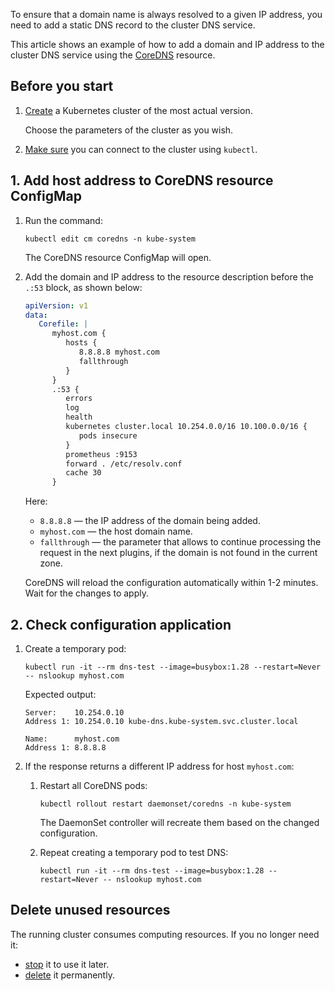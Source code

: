 To ensure that a domain name is always resolved to a given IP address, you need to add a static DNS record to the cluster DNS service.

This article shows an example of how to add a domain and IP address to the cluster DNS service using the [CoreDNS](https://coredns.io/manual/toc/) resource.

## Before you start

1. [Create](../../../instructions/create-cluster) a Kubernetes cluster of the most actual version.

   Choose the parameters of the cluster as you wish.

1. [Make sure](../../../connect/kubectl) you can connect to the cluster using `kubectl`.

## 1. Add host address to CoreDNS resource ConfigMap

1. Run the command:

   ```console
   kubectl edit cm coredns -n kube-system
   ```

   The CoreDNS resource ConfigMap will open.
1. Add the domain and IP address to the resource description before the `.:53` block, as shown below:
  
   ```yaml
   apiVersion: v1
   data:
      Corefile: |
         myhost.com {
            hosts {
               8.8.8.8 myhost.com
               fallthrough
            }
         }
         .:53 {
            errors
            log
            health
            kubernetes cluster.local 10.254.0.0/16 10.100.0.0/16 {
               pods insecure
            }
            prometheus :9153
            forward . /etc/resolv.conf
            cache 30
         }
   ```

   Here:

   - `8.8.8.8` — the IP address of the domain being added.
   - `myhost.com` — the host domain name.
   - `fallthrough` — the parameter that allows to continue processing the request in the next plugins, if the domain is not found in the current zone.

   CoreDNS will reload the configuration automatically within 1-2 minutes. Wait for the changes to apply.

## 2. Check configuration application

1. Create a temporary pod:

   ```console
   kubectl run -it --rm dns-test --image=busybox:1.28 --restart=Never -- nslookup myhost.com
   ```

   Expected output:

   ```console
   Server:    10.254.0.10
   Address 1: 10.254.0.10 kube-dns.kube-system.svc.cluster.local

   Name:      myhost.com
   Address 1: 8.8.8.8
   ```
   
1. If the response returns a different IP address for host `myhost.com`:

   1. Restart all CoreDNS pods:

      ```console
      kubectl rollout restart daemonset/coredns -n kube-system
      ```

      The DaemonSet controller will recreate them based on the changed configuration.

   1. Repeat creating a temporary pod to test DNS:
   
      ```console
      kubectl run -it --rm dns-test --image=busybox:1.28 --restart=Never -- nslookup myhost.com
      ```

## Delete unused resources

The running cluster consumes computing resources. If you no longer need it:

- [stop](../../../instructions/manage-cluster#start_or_stop_cluster) it to use it later.
- [delete](../../../instructions/manage-cluster#delete_cluster) it permanently.
